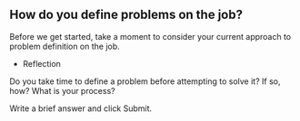 ## How do you define problems on the job?

Before we get started, take a moment to consider your current approach to problem definition on the job.

* Reflection

Do you take time to define a problem before attempting to solve it? If so, how? What is your process?



Write a brief answer and click Submit.
